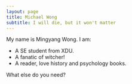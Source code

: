 ```yaml
---
layout: page
title: Michael Wong
subtitle: I will die, but it won't matter
---
```


My name is Mingyang Wong. I am:

- A SE student from XDU.
- A fanatic of witcher!
- A reader, love history and psychology books.

What else do you need?
